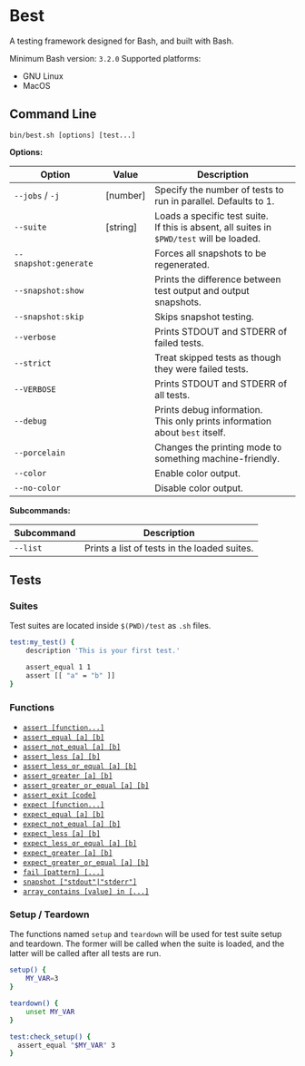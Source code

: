 # Best
A testing framework designed for Bash, and built with Bash.

Minimum Bash version: `3.2.0`
Supported platforms:
 - GNU Linux
 - MacOS


## Command Line

```shell
bin/best.sh [options] [test...]
```

**Options:**

| Option                | Value      | Description                                                  |
| --------------------- | ---------- | ------------------------------------------------------------ |
| `--jobs` / `-j`       | \[number\] | Specify the number of tests to run in parallel. Defaults to 1. |
| `--suite`             | \[string\] | Loads a specific test suite.<br />If this is absent, all suites in `$PWD/test` will be loaded. |
| `--snapshot:generate` |            | Forces all snapshots to be regenerated.                      |
| `--snapshot:show`     |            | Prints the difference between test output and output snapshots. |
| `--snapshot:skip`     |            | Skips snapshot testing.                                      |
| `--verbose`           |            | Prints STDOUT and STDERR of failed tests.                    |
| `--strict`            |            | Treat skipped tests as though they were failed tests.        |
| `--VERBOSE`           |            | Prints STDOUT and STDERR of all tests.                       |
| `--debug`             |            | Prints debug information.<br />This only prints information about `best` itself. |
| `--porcelain`         |            | Changes the printing mode to something machine-friendly.     |
| `--color`             |            | Enable color output.                                         |
| `--no-color`          |            | Disable color output.                                        |

**Subcommands:**

| Subcommand | Description                                  |
| ---------- | -------------------------------------------- |
| `--list`   | Prints a list of tests in the loaded suites. |





## Tests

### Suites

Test suites are located inside `$(PWD)/test` as `.sh` files.

```bash
test:my_test() {
    description 'This is your first test.'

    assert_equal 1 1
    assert [[ "a" = "b" ]]
}
```



### Functions

- [`assert [function...]`](docs/fn_assert.md)
- [`assert_equal [a] [b]`](docs/fn_assert_equal.md)
- [`assert_not_equal [a] [b]`](docs/fn_assert_not_equal.md)
- [`assert_less [a] [b]`](docs/fn_assert_less.md)
- [`assert_less_or_equal [a] [b]`](docs/fn_assert_less_or_equal.md)
- [`assert_greater [a] [b]`](docs/fn_assert_greater.md)
- [`assert_greater_or_equal [a] [b]`](docs/fn_assert_greater_or_equal.md)
- [`assert_exit [code]`](docs/fn_assert_exit.md)
- [`expect [function...]`](docs/fn_expect.md)
- [`expect_equal [a] [b]`](docs/fn_expect_equal.md)
- [`expect_not_equal [a] [b]`](docs/fn_expect_not_equal.md)
- [`expect_less [a] [b]`](docs/fn_expect_less.md)
- [`expect_less_or_equal [a] [b]`](docs/fn_expect_less_or_equal.md)
- [`expect_greater [a] [b]`](docs/fn_expect_greater.md)
- [`expect_greater_or_equal [a] [b]`](docs/fn_expect_greater_or_equal.md)
- [`fail [pattern] [...]`](docs/fn_fail.md)
- [`snapshot ["stdout"|"stderr"]`](docs/fn_snapshot.md)
- [`array_contains [value] in [...]`](docs/fn_assert.md)

###

### Setup / Teardown

The functions named `setup` and `teardown` will be used for test suite setup and teardown.
The former will be called when the suite is loaded, and the latter will be called after all tests are run.

```bash
setup() {
	MY_VAR=3
}

teardown() {
	unset MY_VAR
}

test:check_setup() {
  assert_equal "$MY_VAR" 3
}
```

